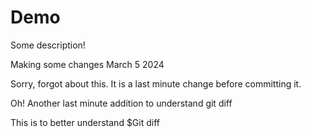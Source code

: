 # Demo

Some description!

Making some changes March 5 2024

Sorry, forgot about this. It is a last minute change before committing it.

Oh! Another last minute addition to understand git diff

This is to better understand $Git diff

